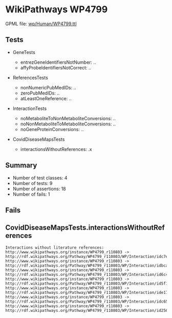 # WikiPathways WP4799

GPML file: [wp/Human/WP4799.ttl](../wp/Human/WP4799.ttl)

## Tests

* GeneTests
    * entrezGeneIdentifiersNotNumber: ..
    * affyProbeIdentifiersNotCorrect: ..

* ReferencesTests
    * nonNumericPubMedIDs: ..
    * zeroPubMedIDs: ..
    * atLeastOneReference: ..

* InteractionTests
    * noMetaboliteToNonMetaboliteConversions: ..
    * noNonMetaboliteToMetaboliteConversions: ..
    * noGeneProteinConversions: ..

* CovidDiseaseMapsTests
    * interactionsWithoutReferences: .x

## Summary

* Number of test classes: 4
* Number of tests: 9
* Number of assertions: 18
* Number of fails: 1

## Fails

## CovidDiseaseMapsTests.interactionsWithoutReferences

```
Interactions without literature references:
http://www.wikipathways.org/instance/WP4799_r110803 -> http://rdf.wikipathways.org/Pathway/WP4799_r110803/WP/Interaction/idc7eb7b47
http://www.wikipathways.org/instance/WP4799_r110803 -> http://rdf.wikipathways.org/Pathway/WP4799_r110803/WP/Interaction/idbca35504
http://www.wikipathways.org/instance/WP4799_r110803 -> http://rdf.wikipathways.org/Pathway/WP4799_r110803/WP/Interaction/id6c434c1e
http://www.wikipathways.org/instance/WP4799_r110803 -> http://rdf.wikipathways.org/Pathway/WP4799_r110803/WP/Interaction/id5f17221c
http://www.wikipathways.org/instance/WP4799_r110803 -> http://rdf.wikipathways.org/Pathway/WP4799_r110803/WP/Interaction/ide171a636
http://www.wikipathways.org/instance/WP4799_r110803 -> http://rdf.wikipathways.org/Pathway/WP4799_r110803/WP/Interaction/idc652beda
http://www.wikipathways.org/instance/WP4799_r110803 -> http://rdf.wikipathways.org/Pathway/WP4799_r110803/WP/Interaction/id2567d541

```
